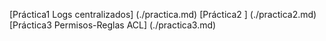 [Práctica1 Logs centralizados] (./practica.md)
[Práctica2 ] (./practica2.md)
[Práctica3 Permisos-Reglas ACL] (./practica3.md)
